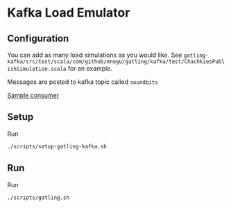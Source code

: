 # Kafka Load Emulator

## Configuration

You can add as many load simulations as you would like.
See `gatling-kafka/src/test/scala/com/github/mnogu/gatling/kafka/test/ChachkiesPublishSimulation.scala` for an example.

Messages are posted to kafka topic called `soundbits`

[Sample consumer](https://github.com/poprygun/stream-stuff/tree/kafka-integration/subscriber)

## Setup

Run

```bash
./scripts/setup-gatling-kafka.sh
```

## Run

Run

```bash
./scripts/gatling.sh
```